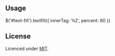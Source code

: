 ## Usage

  $('#text-fill').textfill({
    innerTag: 'h2',
    percent: 80
  })
  
## License

Licenced under [MIT](http://www.opensource.org/licenses/mit-license.php).